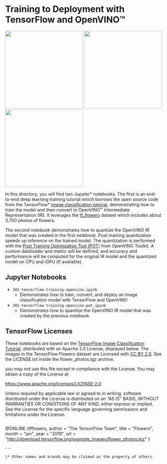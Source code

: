 # Training to Deployment with TensorFlow and OpenVINO™

<img src="https://www.tensorflow.org/tutorials/images/classification_files/output_N1loMlbYHeiJ_0.png" width=250> <img src="https://www.tensorflow.org/tutorials/images/classification_files/output_RQbZBOTLHiUP_0.png" width=250> <img src="https://www.tensorflow.org/tutorials/images/classification_files/output_HyQkfPGdHilw_0.png" width=250>

In this directory, you will find two Jupyter\* notebooks. The first is an end-to-end deep learning training tutorial which borrows the open source code from the TensorFlow\* [image classification tutorial](https://www.tensorflow.org/tutorials/images/classification), demonstrating how to train the model and then convert to OpenVINO™ Intermediate Representation (IR). It leverages the [tf_flowers](https://www.tensorflow.org/datasets/catalog/tf_flowers) dataset which includes about 3,700 photos of flowers.

The second notebook demonstrates how to quantize the OpenVINO IR model that was created in the first notebook. Post-training quantization speeds up inference on the trained model. The quantization is performed with the [Post Training Optimization Tool (POT)](https://docs.openvinotoolkit.org/latest/pot_README.html) from OpenVINO Toolkit. A custom dataloader and metric will be defined, and accuracy and performance will be computed for the original IR model and the quantized model on CPU and iGPU (if available). 

## Jupyter Notebooks
* `301-tensorflow-training-openvino.ipynb`
  * Demonstrates how to train, convert, and deploy an image classification model with TensorFlow and OpenVINO
* `301-tensorflow-training-openvino-pot.ipynb`
  * Demonstrates how to quantize the OpenVINO IR model that was created by the previous notebook

## TensorFlow Licenses

These notebooks are based on the [TensorFlow Image Classification Tutorial](https://www.tensorflow.org/tutorials/images/classification), distributed with an Apache 2.0 License, displayed below. The images in the TensorFlow Flowers dataset are Licensed with [CC BY 2.0](https://creativecommons.org/licenses/by/2.0/). See the LICENSE.txt inside the flower_photos.tgz archive.

you may not use this file except in compliance with the License.
You may obtain a copy of the License at

https://www.apache.org/licenses/LICENSE-2.0

Unless required by applicable law or agreed to in writing, software
distributed under the License is distributed on an "AS IS" BASIS,
WITHOUT WARRANTIES OR CONDITIONS OF ANY KIND, either express or implied.
See the License for the specific language governing permissions and
limitations under the License.
```
```
@ONLINE {tfflowers,
author = "The TensorFlow Team",
title = "Flowers",
month = "jan",
year = "2019",
url = "http://download.tensorflow.org/example_images/flower_photos.tgz" }
```
---

\* Other names and brands may be claimed as the property of others.
